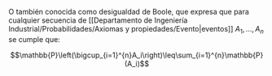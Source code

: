 
O también conocida como desigualdad de Boole, que expresa que para cualquier secuencia de [[Departamento de Ingeniería Industrial/Probabilidades/Axiomas y propiedades/Evento|eventos]] $A_1,\dots , A_n$ se cumple que: 

$$\mathbb{P}\left(\bigcup_{i=1}^{n}A_i\right)\leq\sum_{i=1}^{n}\mathbb{P}(A_i)$$ 